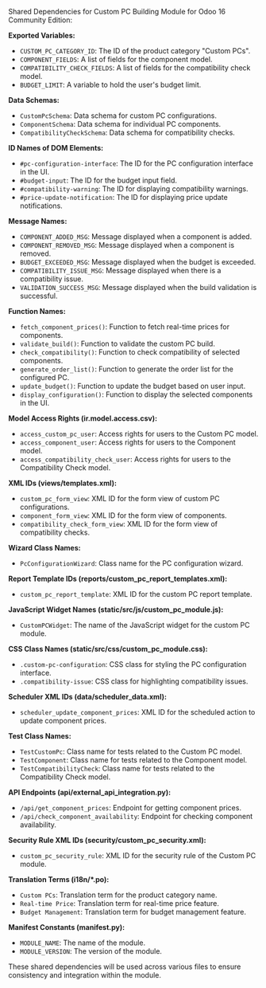 Shared Dependencies for Custom PC Building Module for Odoo 16 Community Edition:

**Exported Variables:**
- `CUSTOM_PC_CATEGORY_ID`: The ID of the product category "Custom PCs".
- `COMPONENT_FIELDS`: A list of fields for the component model.
- `COMPATIBILITY_CHECK_FIELDS`: A list of fields for the compatibility check model.
- `BUDGET_LIMIT`: A variable to hold the user's budget limit.

**Data Schemas:**
- `CustomPcSchema`: Data schema for custom PC configurations.
- `ComponentSchema`: Data schema for individual PC components.
- `CompatibilityCheckSchema`: Data schema for compatibility checks.

**ID Names of DOM Elements:**
- `#pc-configuration-interface`: The ID for the PC configuration interface in the UI.
- `#budget-input`: The ID for the budget input field.
- `#compatibility-warning`: The ID for displaying compatibility warnings.
- `#price-update-notification`: The ID for displaying price update notifications.

**Message Names:**
- `COMPONENT_ADDED_MSG`: Message displayed when a component is added.
- `COMPONENT_REMOVED_MSG`: Message displayed when a component is removed.
- `BUDGET_EXCEEDED_MSG`: Message displayed when the budget is exceeded.
- `COMPATIBILITY_ISSUE_MSG`: Message displayed when there is a compatibility issue.
- `VALIDATION_SUCCESS_MSG`: Message displayed when the build validation is successful.

**Function Names:**
- `fetch_component_prices()`: Function to fetch real-time prices for components.
- `validate_build()`: Function to validate the custom PC build.
- `check_compatibility()`: Function to check compatibility of selected components.
- `generate_order_list()`: Function to generate the order list for the configured PC.
- `update_budget()`: Function to update the budget based on user input.
- `display_configuration()`: Function to display the selected components in the UI.

**Model Access Rights (ir.model.access.csv):**
- `access_custom_pc_user`: Access rights for users to the Custom PC model.
- `access_component_user`: Access rights for users to the Component model.
- `access_compatibility_check_user`: Access rights for users to the Compatibility Check model.

**XML IDs (views/templates.xml):**
- `custom_pc_form_view`: XML ID for the form view of custom PC configurations.
- `component_form_view`: XML ID for the form view of components.
- `compatibility_check_form_view`: XML ID for the form view of compatibility checks.

**Wizard Class Names:**
- `PcConfigurationWizard`: Class name for the PC configuration wizard.

**Report Template IDs (reports/custom_pc_report_templates.xml):**
- `custom_pc_report_template`: XML ID for the custom PC report template.

**JavaScript Widget Names (static/src/js/custom_pc_module.js):**
- `CustomPCWidget`: The name of the JavaScript widget for the custom PC module.

**CSS Class Names (static/src/css/custom_pc_module.css):**
- `.custom-pc-configuration`: CSS class for styling the PC configuration interface.
- `.compatibility-issue`: CSS class for highlighting compatibility issues.

**Scheduler XML IDs (data/scheduler_data.xml):**
- `scheduler_update_component_prices`: XML ID for the scheduled action to update component prices.

**Test Class Names:**
- `TestCustomPc`: Class name for tests related to the Custom PC model.
- `TestComponent`: Class name for tests related to the Component model.
- `TestCompatibilityCheck`: Class name for tests related to the Compatibility Check model.

**API Endpoints (api/external_api_integration.py):**
- `/api/get_component_prices`: Endpoint for getting component prices.
- `/api/check_component_availability`: Endpoint for checking component availability.

**Security Rule XML IDs (security/custom_pc_security.xml):**
- `custom_pc_security_rule`: XML ID for the security rule of the Custom PC module.

**Translation Terms (i18n/*.po):**
- `Custom PCs`: Translation term for the product category name.
- `Real-time Price`: Translation term for real-time price feature.
- `Budget Management`: Translation term for budget management feature.

**Manifest Constants (__manifest__.py):**
- `MODULE_NAME`: The name of the module.
- `MODULE_VERSION`: The version of the module.

These shared dependencies will be used across various files to ensure consistency and integration within the module.